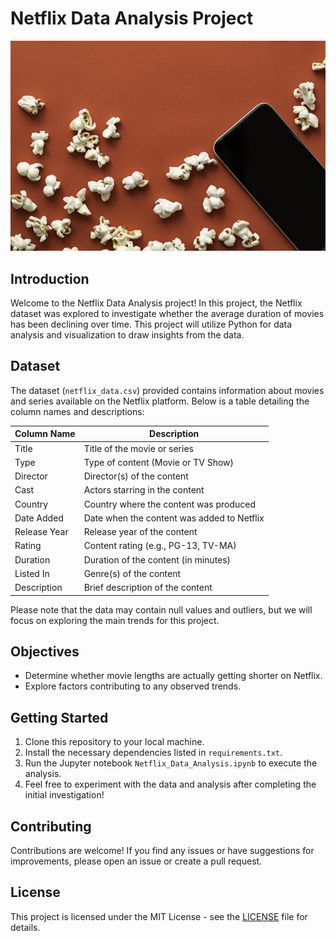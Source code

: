 # Netflix Data Analysis Project

![Netflix Logo](redpopcorn.jpg)

## Introduction
Welcome to the Netflix Data Analysis project! In this project,  the Netflix dataset was explored to investigate whether the average duration of movies has been declining over time. This project will utilize Python for data analysis and visualization to draw insights from the data.

## Dataset
The dataset (`netflix_data.csv`) provided contains information about movies and series available on the Netflix platform. Below is a table detailing the column names and descriptions:

| Column Name   | Description                                    |
|---------------|------------------------------------------------|
| Title         | Title of the movie or series                   |
| Type          | Type of content (Movie or TV Show)             |
| Director      | Director(s) of the content                     |
| Cast          | Actors starring in the content                 |
| Country       | Country where the content was produced         |
| Date Added    | Date when the content was added to Netflix     |
| Release Year  | Release year of the content                    |
| Rating        | Content rating (e.g., PG-13, TV-MA)            |
| Duration      | Duration of the content (in minutes)           |
| Listed In     | Genre(s) of the content                        |
| Description   | Brief description of the content               |

Please note that the data may contain null values and outliers, but we will focus on exploring the main trends for this project.

## Objectives
- Determine whether movie lengths are actually getting shorter on Netflix.
- Explore factors contributing to any observed trends.

## Getting Started
1. Clone this repository to your local machine.
2. Install the necessary dependencies listed in `requirements.txt`.
3. Run the Jupyter notebook `Netflix_Data_Analysis.ipynb` to execute the analysis.
4. Feel free to experiment with the data and analysis after completing the initial investigation!

## Contributing
Contributions are welcome! If you find any issues or have suggestions for improvements, please open an issue or create a pull request.

## License
This project is licensed under the MIT License - see the [LICENSE](LICENSE) file for details.

